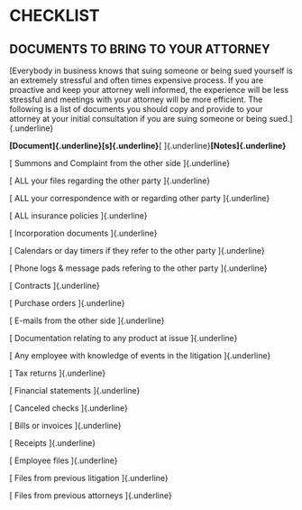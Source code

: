 # CHECKLIST

## DOCUMENTS TO BRING TO YOUR ATTORNEY

[Everybody in business knows that suing someone or being sued yourself
is an extremely stressful and often times expensive process. If you are
proactive and keep your attorney well informed, the experience will be
less stressful and meetings with your attorney will be more efficient.
The following is a list of documents you should copy and provide to your
attorney at your initial consultation if you are suing someone or being
sued.]{.underline}

**[Document]{.underline}[s]{.underline}**[
]{.underline}**[Notes]{.underline}**

[ Summons and Complaint from the other side ]{.underline}

[ ALL your files regarding the other party ]{.underline}

[ ALL your correspondence with or regarding other party ]{.underline}

[ ALL insurance policies ]{.underline}

[ Incorporation documents ]{.underline}

[ Calendars or day timers if they refer to the other party ]{.underline}

[ Phone logs & message pads refering to the other party ]{.underline}

[ Contracts ]{.underline}

[ Purchase orders ]{.underline}

[ E-mails from the other side ]{.underline}

[ Documentation relating to any product at issue ]{.underline}

[ Any employee with knowledge of events in the litigation ]{.underline}

[ Tax returns ]{.underline}

[ Financial statements ]{.underline}

[ Canceled checks ]{.underline}

[ Bills or invoices ]{.underline}

[ Receipts ]{.underline}

[ Employee files ]{.underline}

[ Files from previous litigation ]{.underline}

[ Files from previous attorneys ]{.underline}
